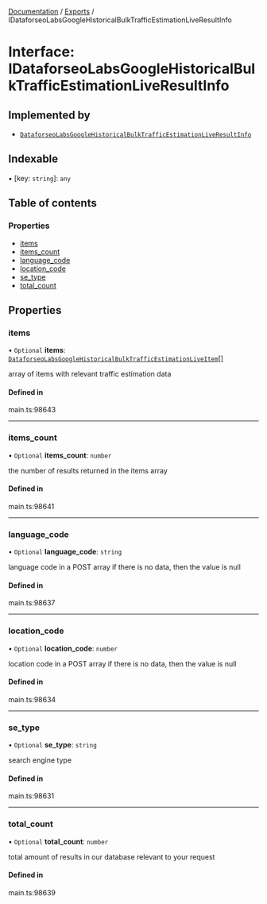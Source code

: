 [Documentation](../README.md) / [Exports](../modules.md) / IDataforseoLabsGoogleHistoricalBulkTrafficEstimationLiveResultInfo

# Interface: IDataforseoLabsGoogleHistoricalBulkTrafficEstimationLiveResultInfo

## Implemented by

- [`DataforseoLabsGoogleHistoricalBulkTrafficEstimationLiveResultInfo`](../classes/DataforseoLabsGoogleHistoricalBulkTrafficEstimationLiveResultInfo.md)

## Indexable

▪ [key: `string`]: `any`

## Table of contents

### Properties

- [items](IDataforseoLabsGoogleHistoricalBulkTrafficEstimationLiveResultInfo.md#items)
- [items\_count](IDataforseoLabsGoogleHistoricalBulkTrafficEstimationLiveResultInfo.md#items_count)
- [language\_code](IDataforseoLabsGoogleHistoricalBulkTrafficEstimationLiveResultInfo.md#language_code)
- [location\_code](IDataforseoLabsGoogleHistoricalBulkTrafficEstimationLiveResultInfo.md#location_code)
- [se\_type](IDataforseoLabsGoogleHistoricalBulkTrafficEstimationLiveResultInfo.md#se_type)
- [total\_count](IDataforseoLabsGoogleHistoricalBulkTrafficEstimationLiveResultInfo.md#total_count)

## Properties

### items

• `Optional` **items**: [`DataforseoLabsGoogleHistoricalBulkTrafficEstimationLiveItem`](../classes/DataforseoLabsGoogleHistoricalBulkTrafficEstimationLiveItem.md)[]

array of items with relevant traffic estimation data

#### Defined in

main.ts:98643

___

### items\_count

• `Optional` **items\_count**: `number`

the number of results returned in the items array

#### Defined in

main.ts:98641

___

### language\_code

• `Optional` **language\_code**: `string`

language code in a POST array
if there is no data, then the value is null

#### Defined in

main.ts:98637

___

### location\_code

• `Optional` **location\_code**: `number`

location code in a POST array
if there is no data, then the value is null

#### Defined in

main.ts:98634

___

### se\_type

• `Optional` **se\_type**: `string`

search engine type

#### Defined in

main.ts:98631

___

### total\_count

• `Optional` **total\_count**: `number`

total amount of results in our database relevant to your request

#### Defined in

main.ts:98639
